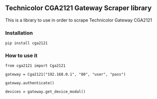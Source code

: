## Technicolor CGA2121 Gateway Scraper library

This is a library to use in order to scrape Technicolor Gateway CGA2121

### Installation


`pip install cga2121`


### How to use it



```
from cga2121 import Cga2121
    
gateway = Cga2121("192.168.0.1", "80", "user", "pass")
  
gateway.authenticate()
  
devices = gateway.get_device_modal()
  
```
 
